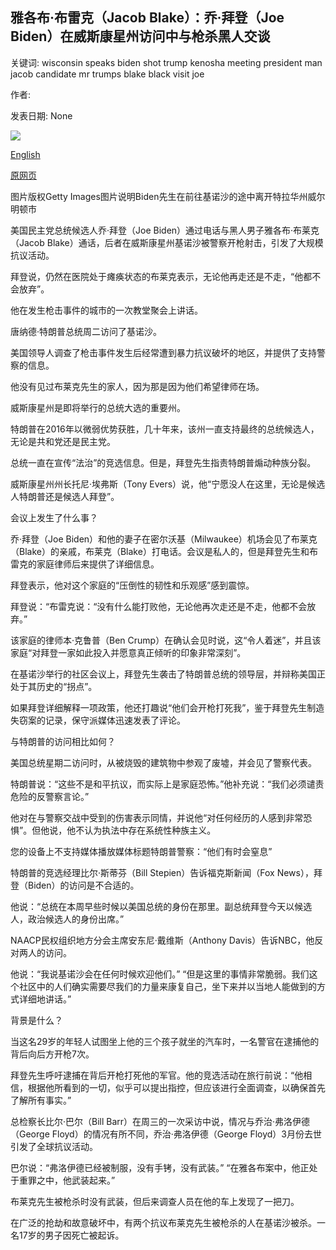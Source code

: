 ## 雅各布·布雷克（Jacob Blake）：乔·拜登（Joe Biden）在威斯康星州访问中与枪杀黑人交谈

关键词: wisconsin speaks biden shot trump kenosha meeting president man jacob candidate mr trumps blake black visit joe

作者: 

发表日期: None

![](https://ichef.bbci.co.uk/news/1024/branded_news/1E8F/production/_114232870_gettyimages-1270437068.jpg)

[English](Jacob%20Blake%3A%20Joe%20Biden%20speaks%20with%20shot%20black%20man%20on%20Wisconsin%20visit.md)

[原网页](https://www.bbc.com/news/world-us-canada-54017735)

图片版权Getty Images图片说明Biden先生在前往基诺沙的途中离开特拉华州威尔明顿市

美国民主党总统候选人乔·拜登（Joe Biden）通过电话与黑人男子雅各布·布莱克（Jacob Blake）通话，后者在威斯康星州基诺沙被警察开枪射击，引发了大规模抗议活动。

拜登说，仍然在医院处于瘫痪状态的布莱克表示，无论他再走还是不走，“他都不会放弃”。

他在发生枪击事件的城市的一次教堂聚会上讲话。

唐纳德·特朗普总统周二访问了基诺沙。

美国领导人调查了枪击事件发生后经常遭到暴力抗议破坏的地区，并提供了支持警察的信息。

他没有见过布莱克先生的家人，因为那是因为他们希望律师在场。

威斯康星州是即将举行的总统大选的重要州。

特朗普在2016年以微弱优势获胜，几十年来，该州一直支持最终的总统候选人，无论是共和党还是民主党。

总统一直在宣传“法治”的竞选信息。但是，拜登先生指责特朗普煽动种族分裂。

威斯康星州州长托尼·埃弗斯（Tony Evers）说，他“宁愿没人在这里，无论是候选人特朗普还是候选人拜登”。

会议上发生了什么事？

乔·拜登（Joe Biden）和他的妻子在密尔沃基（Milwaukee）机场会见了布莱克（Blake）的亲戚，布莱克（Blake）打电话。会议是私人的，但是拜登先生和布雷克的家庭律师后来提供了详细信息。

拜登表示，他对这个家庭的“压倒性的韧性和乐观感”感到震惊。

拜登说：“布雷克说：“没有什么能打败他，无论他再次走还是不走，他都不会放弃。”

该家庭的律师本·克鲁普（Ben Crump）在确认会见时说，这“令人着迷”，并且该家庭“对拜登一家如此投入并愿意真正倾听的印象非常深刻”。

在基诺沙举行的社区会议上，拜登先生袭击了特朗普总统的领导层，并辩称美国正处于其历史的“拐点”。

如果拜登详细解释一项政策，他还打趣说“他们会开枪打死我”，鉴于拜登先生制造失窃案的记录，保守派媒体迅速发表了评论。

与特朗普的访问相比如何？

美国总统星期二访问时，从被烧毁的建筑物中参观了废墟，并会见了警察代表。

特朗普说：“这些不是和平抗议，而实际上是家庭恐怖。”他补充说：“我们必须谴责危险的反警察言论。”

他对在与警察交战中受到的伤害表示同情，并说他“对任何经历的人感到非常恐惧”。但他说，他不认为执法中存在系统性种族主义。

您的设备上不支持媒体播放媒体标题特朗普警察：“他们有时会窒息”

特朗普的竞选经理比尔·斯蒂芬（Bill Stepien）告诉福克斯新闻（Fox News），拜登（Biden）的访问是不合适的。

他说：“总统在本周早些时候以美国总统的身份在那里。副总统拜登今天以候选人，政治候选人的身份出席。”

NAACP民权组织地方分会主席安东尼·戴维斯（Anthony Davis）告诉NBC，他反对两人的访问。

他说：“我说基诺沙会在任何时候欢迎他们。” “但是这里的事情非常脆弱。我们这个社区中的人们确实需要尽我们的力量来康复自己，坐下来并以当地人能做到的方式详细地讲话。”

背景是什么？

当这名29岁的年轻人试图坐上他的三个孩子就坐的汽车时，一名警官在逮捕他的背后向后方开枪7次。

拜登先生呼吁逮捕在背后开枪打死他的军官。他的竞选活动在旅行前说：“他相信，根据他所看到的一切，似乎可以提出指控，但应该进行全面调查，以确保首先了解所有事实。”

总检察长比尔·巴尔（Bill Barr）在周三的一次采访中说，情况与乔治·弗洛伊德（George Floyd）的情况有所不同，乔治·弗洛伊德（George Floyd）3月份去世引发了全球抗议活动。

巴尔说：“弗洛伊德已经被制服，没有手铐，没有武装。” “在雅各布案中，他正处于重罪之中，他武装起来。”

布莱克先生被枪杀时没有武装，但后来调查人员在他的车上发现了一把刀。

在广泛的抢劫和故意破坏中，有两个抗议布莱克先生被枪杀的人在基诺沙被杀。一名17岁的男子因死亡被起诉。